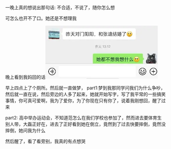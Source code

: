 一晚上真的想说出那句话:
不合适，不说了，随你怎么想

可怎么也开不了口。她还是不想理我

晚上看到我妈回的话![](../../img/6904315-07001f2731e8fd4c.jpg)

早上四点上了个厕所。然后就一直做梦，
part1:梦到我那同学问我们为什么争吵，然后就一直在说，然后旁边的人多了起来，她就开始写字，写了我平常的一些搞笑事情，你可真可爱啊，我为了爱你，为了你现在只有你了，说着我刚想回，醒了过来

part2:  高中举办运动会，不知道范怎么在我们学校也参加了，然而进去要体育生别人带，大磊正好在，进去了正好看到她在倒立，竟然到了过去快要摔倒，竟然没摔倒，她问我为什么


然后醒了，看了看旁别，我真的有点想哭
